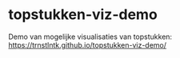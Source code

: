 # topstukken-viz-demo
Demo van mogelijke visualisaties van topstukken: https://trnstlntk.github.io/topstukken-viz-demo/
